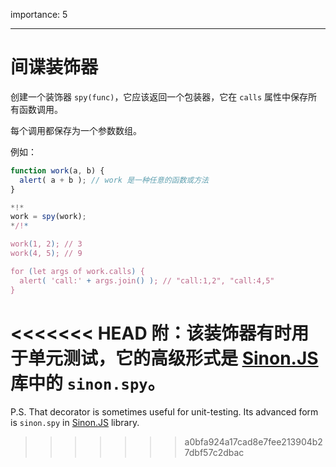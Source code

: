 importance: 5

---

# 间谍装饰器

创建一个装饰器 `spy(func)`，它应该返回一个包装器，它在 `calls` 属性中保存所有函数调用。 

每个调用都保存为一个参数数组。

例如：

```js
function work(a, b) {
  alert( a + b ); // work 是一种任意的函数或方法
}

*!*
work = spy(work);
*/!*

work(1, 2); // 3
work(4, 5); // 9

for (let args of work.calls) {
  alert( 'call:' + args.join() ); // "call:1,2", "call:4,5"
}
```

<<<<<<< HEAD
附：该装饰器有时用于单元测试，它的高级形式是 [Sinon.JS](http://sinonjs.org/) 库中的 `sinon.spy`。
=======
P.S. That decorator is sometimes useful for unit-testing. Its advanced form is `sinon.spy` in [Sinon.JS](http://sinonjs.org/) library.
>>>>>>> a0bfa924a17cad8e7fee213904b27dbf57c2dbac
